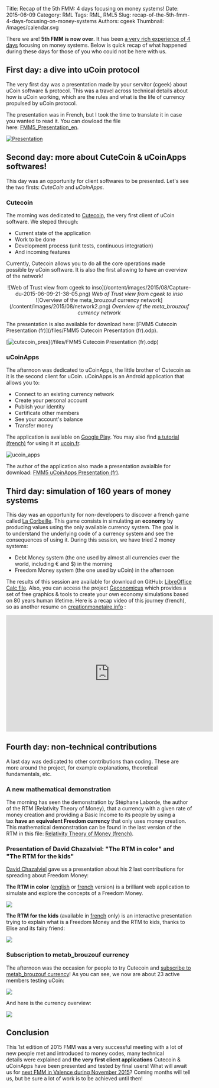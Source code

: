 Title: Recap of the 5th FMM: 4 days focusing on money systems!
Date: 2015-06-09
Category: RML
Tags: RML, RML5
Slug: recap-of-the-5th-fmm-4-days-focusing-on-money-systems
Authors: cgeek
Thumbnail: /images/calendar.svg

There we are! **5th FMM is now over**. It has been [a very rich experience of 4 days](http://blog.ucoin.io/ucoin-at-the-5th-freedom-money-meeting/ "uCoin at the 5th Freedom Money Meeting") focusing on money systems. Below is quick recap of what happened during these days for those of you who could not be here with us.
## First day: a dive into uCoin protocol

The very first day was a presentation made by your servitor (cgeek) about uCoin software & protocol. This was a travel across technical details about how is uCoin working, which are the rules and what is the life of currency propulsed by uCoin protocol.

The presentation was in French, but I took the time to translate it in case you wanted to read it. You can dowload the file here: [FMM5\_Presentation\_en](/files/FMM5_Presentation_en.odp "FMM5 uCoin presentation by cgeek").

[![Presentation](/content/images/2015/08/fmm5_presentation.png)](/files/FMM5_Presentation_en.odp)

## Second day: more about CuteCoin & uCoinApps softwares!

This day was an opportunity for client softwares to be presented. Let's see the two firsts: *CuteCoin* and *uCoinApps*.
### Cutecoin

The morning was dedicated to [Cutecoin](https://github.com/duniter/sakia), the very first client of uCoin software. We steped through:

*   Current state of the application
*   Work to be done
*   Development process (unit tests, continuous integration)
*   And incoming features

Currently, Cutecoin allows you to do all the core operations made possible by uCoin software. It is also the first allowing to have an overview of the network!

<center> ![Web of Trust view from cgeek to inso](/content/images/2015/08/Capture-du-2015-06-09-21-38-05.png)  <i>Web of Trust view from cgeek to inso</i> </center> <center> ![Overview of the meta_brouzouf currency network](/content/images/2015/08/network2.png) <i>Overview of the meta_brouzouf currency network</i> </center>

The presentation is also available for download here: [FMM5 Cutecoin Presentation (fr)](/files/FMM5 Cutecoin Presentation \(fr\).odp).

[![cutecoin_pres](/content/images/2015/08/cutecoin_pres.png)](/files/FMM5 Cutecoin Presentation \(fr\).odp)

### uCoinApps

The afternoon was dedicated to uCoinApps, the little brother of Cutecoin as it is the second client for uCoin. uCoinApps is an Android application that allows you to:

*   Connect to an existing currency network
*   Create your personal account
*   Publish your identity
*   Certificate other members
*   See your account's balance
*   Transfer money

The application is available on [Google Play](https://play.google.com/store/apps/details?id=io.ucoin.ucoin). You may also find [a tutorial (french)](http://www.ucoin.fr/utiliser/ucoinapps-android/) for using it at [ucoin.fr](http://ucoin.fr).

![ucoin_apps](/content/images/2015/08/account_ucoinapps.png)

The author of the application also made a presentation avaialble for download: [FMM5 uCoinApps Presentation (fr)](/files/FMM5-uCoinApps-Presentation-fr.odp).
## Third day: simulation of 160 years of money systems

This day was an opportunity for non-developers to discover a french game called [La Corbeille](http://www.valeureux.org/blog/les-jeux/jeu-la-corbeille/). This game consists in simulating an **economy** by producing values using the only available currency system. The goal is to understand the underlying code of a currency system and see the consequences of using it. During this session, we have tried 2 money systems:

*   Debt Money system (the one used by almost all currencies over the world,     including € and $) in the morning
*   Freedom Money system (the one used by uCoin) in the afternoon

The results of this session are available for download on GitHub: [LibreOffice Calc file](https://github.com/galuel/Geconomicus/raw/master/Exemple_de_suivi_tableur.ods).
Also, you can access the project [Ğeconomicus](https://github.com/galuel/Geconomicus) which provides a set of free graphics & tools to create your own economy simulations based on 80 years human lifetime. Here is a recap video of this journey (french), so as another resume on [creationmonetaire.info](http://www.creationmonetaire.info/2015/06/video-geconomicus-la-corbeille-aux-5emes-rencontres-des-monnaies-libres.html) :

<iframe width="560" height="315" src="https://www.youtube.com/embed/LdHFPcyjKQA?list=PL0UDqLtXevvHY5rAyFtql5931VqYyRaoK" frameborder="0" allowfullscreen></iframe>

## Fourth day: non-technical contributions

A last day was dedicated to other contributions than coding. These are more around the project, for example explanations, theoretical fundamentals, etc.
### A new mathematical demonstration

The morning has seen the demonstration by Stéphane Laborde, the author of the RTM (Relativity Theory of Money), that a currency with a given rate of money creation and providing a Basic Income to its people by using a tax **have an equivalent Freedom currency** that only uses money creation. This mathematical demonstration can be found in the last version of the RTM in this file: [Relativity Theory of Money (french)](http://trm.creationmonetaire.info/TheorieRelativedelaMonnaie.pdf).
### Presentation of David Chazalviel: "The RTM in color" and "The RTM for the kids"

[David Chazalviel](http://cuckooland.free.fr/index.html) gave us a presentation about his 2 last contributions for spreading about Freedom Money:

**The RTM in color** ([english](http://cuckooland.free.fr/TheRtmInColor.html) or [french](http://cuckooland.free.fr/LaTrmEnCouleur.html) version) is a brilliant web application to simulate and explore the concepts of a Freedom Money.

![](/content/images/2015/08/rtm_in_color-1024x664.png)

**The RTM for the kids** (available in [french](http://cuckooland.free.fr/LaTrmPourLesEnfants.html) only) is an interactive presentation trying to explain what is a Freedom Money and the RTM to kids, thanks to Elise and its fairy friend:

![](/content/images/2015/08/rtm_for_the_kids.png)

### Subscription to metab_brouzouf currency

The afternoon was the occasion for people to try Cutecoin and [subscribe to metab_brouzouf currency](http://forum.ucoin.io/t/subscribing-to-meta-brouzouf-testing-currency)! As you can see, we now are about 23 active members testing uCoin:

![](/content/images/2015/08/wot_fmm5.png)

And here is the currency overview:

![](/content/images/2015/08/metab_fmm5.png)

## Conclusion

This 1st edition of 2015 FMM was a very successful meeting with a lot of new people met and introduced to money codes, many technical details were explained and **the very first client applications** Cutecoin & uCoinApps have been presented and tested by final users! What will await us for [next FMM in Valence during November 2015](https://www.google.fr/maps/place/Valence/@44.8679005,4.9135516,11z/data=!4m2!3m1!1s0x47f55799c63221c7:0x408ab2ae4bfb580)? Coming months will tell us, but be sure a lot of work is to be achieved until then! 
